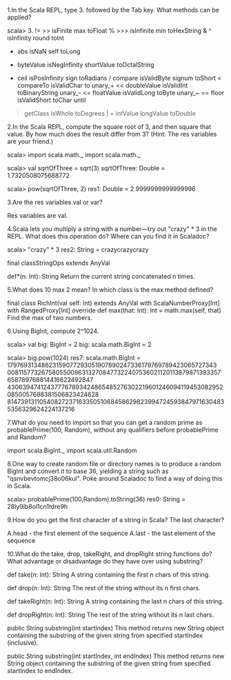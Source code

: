 1.In the Scala REPL, type 3. followed by the Tab key. What methods can be
applied?

scala> 3.
!=   >>            isFinite        max              toFloat
%    >>>           isInfinite      min              toHexString
&    ^             isInfinity      round            toInt
*    abs           isNaN           self             toLong
+    byteValue     isNegInfinity   shortValue       toOctalString
-    ceil          isPosInfinity   sign             toRadians
/    compare       isValidByte     signum           toShort
<    compareTo     isValidChar     to               unary_+
<<   doubleValue   isValidInt      toBinaryString   unary_-
<=   floatValue    isValidLong     toByte           unary_~
==   floor         isValidShort    toChar           until
>    getClass      isWhole         toDegrees        |
>=   intValue      longValue       toDouble

2.In the Scala REPL, compute the square root of 3, and then square that value.
By how much does the result differ from 3? (Hint: The res variables are your
friend.)

scala> import scala.math._
import scala.math._

scala> val sqrtOfThree = sqrt(3)
sqrtOfThree: Double = 1.7320508075688772

scala> pow(sqrtOfThree, 2)
res1: Double = 2.9999999999999996

3.Are the res variables val or var?

Res variables are val.

4.Scala lets you multiply a string with a number—try out "crazy" * 3 in the REPL.
What does this operation do? Where can you find it in Scaladoc?

scala> "crazy" * 3
res2: String = crazycrazycrazy

final classStringOps extends AnyVal

def*(n: Int): String
Return the current string concatenated n times.

5.What does 10 max 2 mean? In which class is the max method defined?

final class RichInt(val self: Int) extends AnyVal with ScalaNumberProxy[Int] with RangedProxy[Int]
override def max(that: Int): Int = math.max(self, that)
Find the max of two numbers.

6.Using BigInt, compute 2^1024.

scala> val big: BigInt = 2
big: scala.math.BigInt = 2

scala> big.pow(1024)
res7: scala.math.BigInt = 17976931348623159077293051907890247336179769789423065727343
0081157732675805500963132708477322407536021120113879871393357658789768814416622492847
4306394741243777678934248654852763022196012460941194530829520850057688381506823424628
81473913110540827237163350510684586298239947245938479716304835356329624224137216

7.What do you need to import so that you can get a random prime as
probablePrime(100, Random), without any qualifiers before probablePrime and Random?

import scala.BigInt._
import scala.util.Random

8.One way to create random file or directory names is to produce a random
BigInt and convert it to base 36, yielding a string such as "qsnvbevtomcj38o06kul".
Poke around Scaladoc to find a way of doing this in Scala.

scala> probablePrime(100,Random).toString(36)
res0: String = 28ly9ib8ol1cn1tdre9h

9.How do you get the first character of a string in Scala? The last character?

A.head - the first element of the sequence
A.last - the last element of the sequence

10.What do the take, drop, takeRight, and dropRight string functions do? What
advantage or disadvantage do they have over using substring?

def take(n: Int): String
A string containing the first n chars of this string.

def drop(n: Int): String
The rest of the string without its n first chars.

def takeRight(n: Int): String
A string containing the last n chars of this string.

def dropRight(n: Int): String
The rest of the string without its n last chars.

public String substring(int startIndex)
This method returns new String object containing the substring of the given string from specified startIndex (inclusive).

public String substring(int startIndex, int endIndex)
This method returns new String object containing the substring of the given string from specified startIndex to endIndex.
